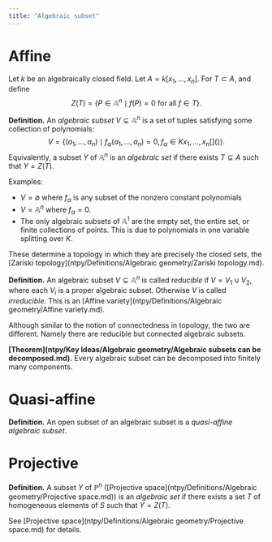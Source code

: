 ```yaml
---
title: "Algebraic subset"
---
```


# Affine

Let $k$ be an algebraically closed field. Let $A=k[x_1,\dots,x_n]$. For $T\subset A$, and define $$Z(T)=\{P\in \mathbb{A}^n\mid f(P)=0 \text{ for all } f\in T\}.$$

**Definition.** An _algebraic subset_ $V\subseteq\mathbb{A}^n$ is a set of tuples satisfying some collection of polynomials:
$$
V=\{(a_1,\dots,a_n)\mid f_\alpha(a_1,\dots,a_n)=0, f_\alpha\in Kx_1,\dots,x_n[]()\}.
$$
Equivalently, a subset $Y$ of $\mathbb{A}^n$ is an _algebraic set_ if there exists $T\subseteq A$ such that $Y=Z(T)$.

Examples:
- $V=\emptyset$ where $f_\alpha$ is any subset of the nonzero constant polynomials
- $V=\mathbb{A}^n$ where $f_\alpha=0$. 
- The only algebraic subsets of $\mathbb{A}^1$ are the empty set, the entire set, or finite collections of points. This is due to polynomials in one variable splitting over $K$.

These determine a topology in which they are precisely the closed sets, the [Zariski topology](ntpy/Definitions/Algebraic geometry/Zariski topology.md).

**Definition.** An algebraic subset $V\subseteq\mathbb{A}^n$ is called _reducible_ if $V=V_1\cup V_2$, where each $V_i$ is a proper algebraic subset. Otherwise $V$ is called _irreducible_. This is an [Affine variety](ntpy/Definitions/Algebraic geometry/Affine variety.md).

Although similar to the notion of connectedness in topology, the two are different. Namely there are reducible but connected algebraic subsets.

**[Theorem](ntpy/Key Ideas/Algebraic geometry/Algebraic subsets can be decomposed.md).** Every algebraic subset can be decomposed into finitely many components.

# Quasi-affine
**Definition.** An open subset of an algebraic subset is a _quasi-affine algebraic subset_.

# Projective
**Definition.** A subset $Y$ of $\mathbb{P}^n$ ([Projective space](ntpy/Definitions/Algebraic geometry/Projective space.md)) is an *algebraic set* if there exists a set $T$ of homogeneous elements of $S$ such that $Y=Z(T)$. 

See [Projective space](ntpy/Definitions/Algebraic geometry/Projective space.md) for details.
